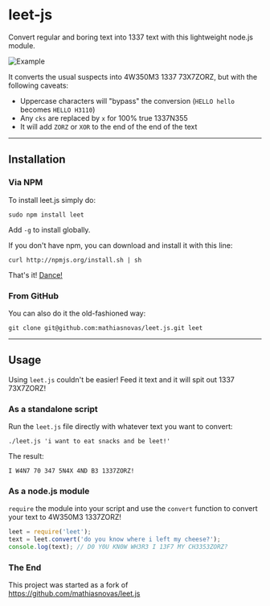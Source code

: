 leet-js
=======

Convert regular and boring text into 1337 text with this lightweight node.js module.

![Example](http://i.imgur.com/BTuE3Sp.gif)

It converts the usual suspects into 4W350M3 1337 73X7ZORZ, but with the following caveats:

* Uppercase characters will "bypass" the conversion (`HELLO hello` becomes `HELLO H3110`)
* Any `cks` are replaced by `x` for 100% true 1337N355
* It will add `ZORZ` or `XOR` to the end of the end of the text

***

## Installation

### Via NPM

To install leet.js simply do:

    sudo npm install leet

Add `-g` to install globally.

If you don't have npm, you can download and install it with this line:

    curl http://npmjs.org/install.sh | sh

That's it! [Dance!](http://www.youtube.com/watch?v=8grzRgQ_AWY)

### From GitHub

You can also do it the old-fashioned way:

    git clone git@github.com:mathiasnovas/leet.js.git leet

***

## Usage

Using `leet.js` couldn't be easier! Feed it text and it will spit out 1337 73X7ZORZ!

### As a standalone script

Run the `leet.js` file directly with whatever text you want to convert:

    ./leet.js 'i want to eat snacks and be leet!'

The result:

    I W4N7 70 347 5N4X 4ND B3 1337ZORZ!

### As a node.js module

`require` the module into your script and use the `convert` function to convert your text to 4W350M3 1337ZORZ!

```javascript
leet = require('leet');
text = leet.convert('do you know where i left my cheese?');
console.log(text); // D0 Y0U KN0W WH3R3 I 13F7 MY CH3353ZORZ?
```

### The End

This project was started as a fork of https://github.com/mathiasnovas/leet.js
